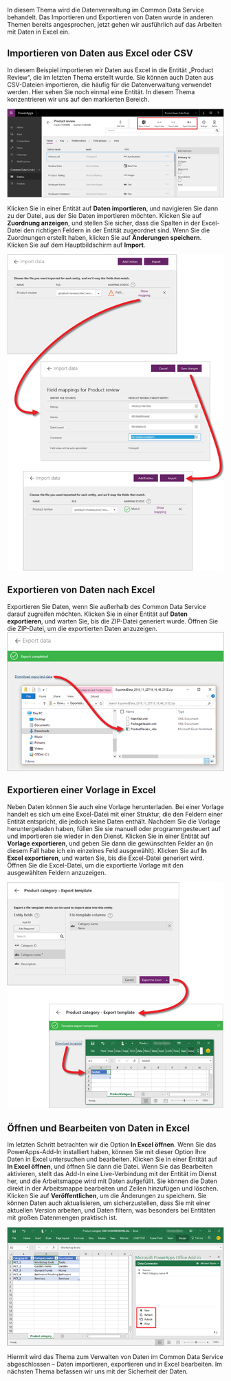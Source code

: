 In diesem Thema wird die Datenverwaltung im Common Data Service behandelt. Das Importieren und Exportieren von Daten wurde in anderen Themen bereits angesprochen, jetzt gehen wir ausführlich auf das Arbeiten mit Daten in Excel ein.

## <a name="import-data-from-excel-or-csv"></a>Importieren von Daten aus Excel oder CSV
In diesem Beispiel importieren wir Daten aus Excel in die Entität „Product Review“, die im letzten Thema erstellt wurde. Sie können auch Daten aus CSV-Dateien importieren, die häufig für die Datenverwaltung verwendet werden. Hier sehen Sie noch einmal eine Entität. In diesem Thema konzentrieren wir uns auf den markierten Bereich.

![Entität „Product review“](./media/learning-common-data-service-manage/product-review-entity.png)

Klicken Sie in einer Entität auf **Daten importieren**, und navigieren Sie dann zu der Datei, aus der Sie Daten importieren möchten. Klicken Sie auf **Zuordnung anzeigen**, und stellen Sie sicher, dass die Spalten in der Excel-Datei den richtigen Feldern in der Entität zugeordnet sind. Wenn Sie die Zuordnungen erstellt haben, klicken Sie auf **Änderungen speichern**. Klicken Sie auf dem Hauptbildschirm auf **Import**.

![Importieren von Daten aus Excel](./media/learning-common-data-service-manage/import-data.png)

## <a name="export-data-to-excel"></a>Exportieren von Daten nach Excel
Exportieren Sie Daten, wenn Sie außerhalb des Common Data Service darauf zugreifen möchten. Klicken Sie in einer Entität auf **Daten exportieren**, und warten Sie, bis die ZIP-Datei generiert wurde. Öffnen Sie die ZIP-Datei, um die exportierten Daten anzuzeigen. 
![Daten in Excel exportieren](./media/learning-common-data-service-manage/export-data.png)

## <a name="export-a-template-to-excel"></a>Exportieren einer Vorlage in Excel
Neben Daten können Sie auch eine Vorlage herunterladen. Bei einer Vorlage handelt es sich um eine Excel-Datei mit einer Struktur, die den Feldern einer Entität entspricht, die jedoch keine Daten enthält. Nachdem Sie die Vorlage heruntergeladen haben, füllen Sie sie manuell oder programmgesteuert auf und importieren sie wieder in den Dienst. Klicken Sie in einer Entität auf **Vorlage exportieren**, und geben Sie dann die gewünschten Felder an (in diesem Fall habe ich ein einzelnes Feld ausgewählt). Klicken Sie auf **In Excel exportieren**, und warten Sie, bis die Excel-Datei generiert wird. Öffnen Sie die Excel-Datei, um die exportierte Vorlage mit den ausgewählten Feldern anzuzeigen.

![Exportieren einer Vorlage in Excel](./media/learning-common-data-service-manage/export-template.png)

## <a name="open-and-work-with-data-in-excel"></a>Öffnen und Bearbeiten von Daten in Excel
Im letzten Schritt betrachten wir die Option **In Excel öffnen**. Wenn Sie das PowerApps-Add-In installiert haben, können Sie mit dieser Option Ihre Daten in Excel untersuchen und bearbeiten. Klicken Sie in einer Entität auf **In Excel öffnen**, und öffnen Sie dann die Datei. Wenn Sie das Bearbeiten aktivieren, stellt das Add-In eine Live-Verbindung mit der Entität im Dienst her, und die Arbeitsmappe wird mit Daten aufgefüllt. Sie können die Daten direkt in der Arbeitsmappe bearbeiten und Zeilen hinzufügen und löschen. Klicken Sie auf **Veröffentlichen**, um die Änderungen zu speichern. Sie können Daten auch aktualisieren, um sicherzustellen, dass Sie mit einer aktuellen Version arbeiten, und Daten filtern, was besonders bei Entitäten mit großen Datenmengen praktisch ist.

![In Excel öffnen](./media/learning-common-data-service-manage/open-excel.png)

Hiermit wird das Thema zum Verwalten von Daten im Common Data Service abgeschlossen – Daten importieren, exportieren und in Excel bearbeiten. Im nächsten Thema befassen wir uns mit der Sicherheit der Daten.

